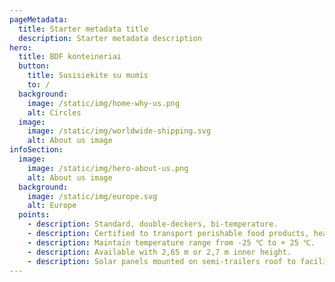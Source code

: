 ```yaml
---
pageMetadata:
  title: Starter metadata title
  description: Starter metadata description
hero:
  title: BDF konteineriai
  button:
    title: Susisiekite su mumis
    to: /
  background:
    image: /static/img/home-why-us.png
    alt: Circles
  image:
    image: /static/img/worldwide-shipping.svg
    alt: About us image
infoSection:
  image:
    image: /static/img/hero-about-us.png
    alt: About us image
  background:
    image: /static/img/europe.svg
    alt: Europe
  points:
    - description: Standard, double-deckers, bi-temperature.
    - description: Certified to transport perishable food products, healthcare products, high value goods.
    - description: Maintain temperature range from -25 ℃ to + 25 ℃.
    - description: Available with 2,65 m or 2,7 m inner height.
    - description: Solar panels mounted on semi-trailers roof to facilitate power supply for GPS and temperature units.
---
```

